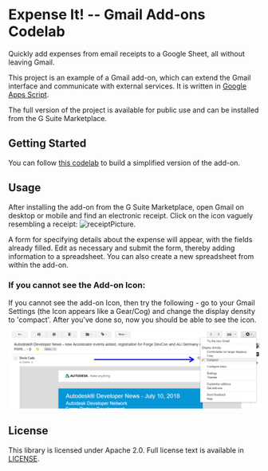 # Expense It! -- Gmail Add-ons Codelab
 
 Quickly add expenses from email receipts to a Google Sheet, all without leaving
 Gmail.

 This project is an example of a Gmail add-on, which can extend the Gmail
 interface and communicate with external services. It is written in [Google Apps
 Script](https://developers.google.com/apps-script/).

 The full version of the project is available for public use and can be
 installed from the G Suite Marketplace.

 ## Getting Started

 You can follow [this codelab](https://g.co/codelabs/gmail-add-ons) to build a
 simplified version of the add-on.


 ## Usage

 After installing the add-on from the G Suite Marketplace, open Gmail on desktop
 or mobile and find an electronic receipt. Click on the icon vaguely resembling
 a receipt:
 ![receiptPicture](https://www.gstatic.com/images/icons/material/system/1x/receipt_black_24dp.png).
 
 A form for specifying details about the expense will appear, with the fields
 already filled. Edit as necessary and submit the form, thereby adding
 information to a spreadsheet. You can also create a new spreadsheet from within
 the add-on.
 
 ### If you cannot see the Add-on Icon:
 If you cannot see the add-on Icon, then try the following - go to your Gmail Settings (the Icon appears like a Gear/Cog) and change the display density to 'compact'. After you've done so, now you should be able to see the icon. 
 
 
![See diagram here.](https://github.com/BKSpurgeon/gmail-add-ons/blob/patch-1/Step-4/changeSettings.png)

 ## License

 This library is licensed under Apache 2.0. Full license text is available in
 [LICENSE](LICENSE).

